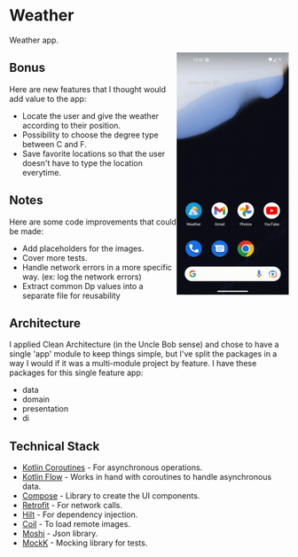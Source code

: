 # Weather

Weather app.

<img src="https://github.com/sophicapri/Weather/blob/main/screenshots/weatherappvid.gif" align="right" width="40%">

Bonus
-----

Here are new features that I thought would add value to the app:
- Locate the user and give the weather according to their position.
- Possibility to choose the degree type between C and F.
- Save favorite locations so that the user doesn't have to type the location everytime.

Notes
-----

Here are some code improvements that could be made:
- Add placeholders for the images.
- Cover more tests.
- Handle network errors in a more specific way. (ex: log the network errors)  
- Extract common Dp values into a separate file for reusability

Architecture
--------------

I applied Clean Architecture (in the Uncle Bob sense) and chose to have a single 'app' module to keep things simple, but I've split the packages in a way I would if it was a multi-module project by feature.
I have these packages for this single feature app:
- data 
- domain
- presentation
- di 


Technical Stack
--------------
  * [Kotlin Coroutines][91] - For asynchronous operations.
  * [Kotlin Flow][13] - Works in hand with coroutines to handle asynchronous data.
  * [Compose][11] - Library to create the UI components.
  * [Retrofit][5] - For network calls.
  * [Hilt][92] - For dependency injection.
  * [Coil][32] - To load remote images.
  * [Moshi][9] - Json library.
  * [MockK][20] - Mocking library for tests.


[13]: https://developer.android.com/kotlin/flow
[11]: https://developer.android.com/jetpack/compose
[91]: https://kotlinlang.org/docs/reference/coroutines-overview.html
[92]: https://developer.android.com/training/dependency-injection/hilt-android
[5]: https://github.com/square/retrofit
[9]: https://github.com/square/moshi
[20]: https://github.com/mockk/mockk
[32]: https://github.com/coil-kt/coil
